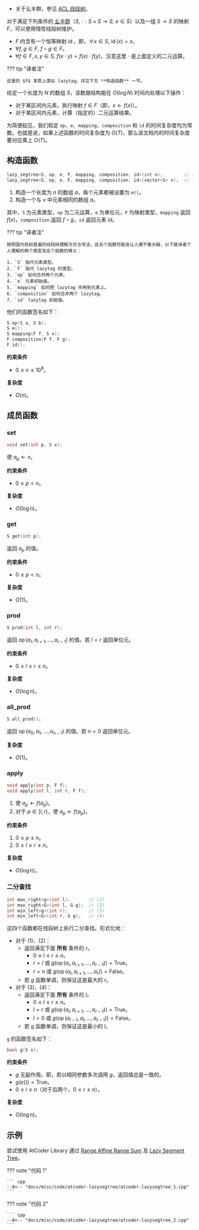 -   关于幺半群，参见 [ACL 线段树](./segtree.md)。

对于满足下列条件的 [幺半群](https://zh.wikipedia.org/wiki/%E5%B9%BA%E5%8D%8A%E7%BE%A4)（$S,\ \cdot : S\times S\to S,\ e\in S$）以及一组 $S\to S$ 的映射 $F$，可以使用惰性线段树维护。

-   $F$ 内含有一个恒等映射 $\operatorname{id}$，即，$\forall x\in S,\ \operatorname{id}(x)=x$。
-   $\forall f,g\in F,\ f\circ g\in F$。
-   $\forall f\in F,x,y\in S,\ f(x\cdot y)=f(x)\cdot f(y)$，注意这里 $\cdot$ 是上面定义的二元运算。

??? tip "译者注"
    

    这里的 $f$ 本质上类似 lazytag。详见下方 **构造函数** 一节。

给定一个长度为 $N$ 的数组 $S$，该数据结构能在 $O(\log N)$ 时间内处理以下操作：

-   对于某区间内元素，执行映射 $f\in F$（即，$x\gets f(x)$）。
-   对于某区间内元素，计算（指定的）二元运算结果。

为简便起见，我们假定 `op`、`e`、`mapping`、`composition` 和 `id` 的时间复杂度均为常数。也就是说，如果上述函数的时间复杂度为 $O(T)$，那么该文档内的时间复杂度要对应乘上 $O(T)$。

## 构造函数

```cpp
lazy_segtree<S, op, e, F, mapping, composition, id>(int n);        // (1)
lazy_segtree<S, op, e, F, mapping, composition, id>(vector<S> v);  // (2)
```

1.  构造一个长度为 $n$ 的数组 $a$，每个元素都被设置为 `e()`。
2.  构造一个与 $v$ 中元素相同的数组 $a$。

其中，`S` 为元素类型，`op` 为二元运算，`e` 为单位元，`F` 为映射类型，`mapping` 返回 $f(x)$，`composition` 返回 $f\circ g$，`id` 返回元素 $\textit{id}$。

??? tip "译者注"
    

    按照国内目前普遍的线段树理解方式与写法，这五个函数可能会让人摸不着头脑，以下是译者个人理解的两个类型及五个函数的释义：

    1. `S` 指代元素类型。
    2. `F` 指代 lazytag 的类型。
    3. `op` 如何合并两个元素。
    4. `e` 元素初始值。
    5. `mapping` 如何把 lazytag 作用到元素上。
    6. `composition` 如何合并两个 lazytag。
    7. `id` lazytag 初始值。

他们的函数签名如下：

```cpp
S op(S a, S b);
S e();
S mapping(F f, S x);
F composition(F f, F g);
F id();
```

**约束条件**

-   $0\le n\le 10^8$。

**复杂度**

-   $O(n)$。

## 成员函数

### set

```cpp
void set(int p, S x);
```

使 $a_p\gets x$。

**约束条件**

-   $0\le p < n$。

**复杂度**

-   $O(\log n)$。

### get

```cpp
S get(int p);
```

返回 $a_p$ 的值。

**约束条件**

-   $0\le p < n$。

**复杂度**

-   $O(1)$。

### prod

```cpp
S prod(int l, int r);
```

返回 $\operatorname{op}(a_l, a_{l+1}, \dots, a_{r-1})$ 的值。若 $l=r$ 返回单位元。

**约束条件**

-   $0\le l\le r\le n$。

**复杂度**

-   $O(\log n)$。

### all\_prod

```cpp
S all_prod();
```

返回 $\operatorname{op}(a_0, a_1, \dots, a_{n-1})$ 的值。若 $n=0$ 返回单位元。

**复杂度**

-   $O(1)$。

### apply

```cpp
void apply(int p, F f);
void apply(int l, int r, F f);
```

1.  使 $a_p\gets f(a_p)$。
2.  对于 $p\in [l, r)$，使 $a_p\gets f(a_p)$。

**约束条件**

1.  $0\le p\le n$。
2.  $0\le l\le r\le n$。

**复杂度**

-   $O(\log n)$。

### 二分查找

```cpp
int max_right<g>(int l);       // (1)
int max_right<G>(int l, G g);  // (2)
int min_left<g>(int r);        // (3)
int min_left<G>(int r, G g);   // (4)
```

这四个函数都在线段树上执行二分查找。形式化地：

-   对于 (1)、(2)：
    -   返回满足下面 **所有** 条件的 $r$。
        -   $0\le l\le r\le n$。
        -   $r=l$ 或 $g(\operatorname{op}(a_l, a_{l+1}, \dots, a_{r-1})) = \mathrm{True}$。
        -   $r=n$ 或 $g(\operatorname{op}(a_l, a_{l+1}, \dots, a_{r})) = \mathrm{False}$。
    -   若 $g$ 函数单调，则保证这是最大的 $r$。
-   对于 (3)、(4)：
    -   返回满足下面 **所有** 条件的 $l$。
        -   $0\le l\le r\le n$。
        -   $l=r$ 或 $g(\operatorname{op}(a_l, a_{l+1}, \dots, a_{r-1})) = \mathrm{True}$。
        -   $l=0$ 或 $g(\operatorname{op}(a_{l-1}, a_l, \dots, a_{r-1})) = \mathrm{False}$。
    -   若 $g$ 函数单调，则保证这是最小的 $l$。

`g` 的函数签名如下：

```cpp
bool g(S x);
```

**约束条件**

-   $g$ 无副作用。即，若以相同参数多次调用 $g$，返回值总是一致的。
-   $g(e()) = \mathrm{True}$。
-   $0\le l\le n$（对于后两个，$0\le r\le n$）。

**复杂度**

-   $O(\log n)$。

## 示例

尝试使用 AtCoder Library 通过 [Range Affine Range Sum](https://atcoder.jp/contests/practice2/tasks/practice2_k) 及 [Lazy Segment Tree](https://atcoder.jp/contests/practice2/tasks/practice2_l)。

??? note "代码 1"
    

    ``` cpp
    --8<-- "docs/misc/code/atcoder-lazysegtree/atcoder-lazysegtree_1.cpp"
    ```

??? note "代码 2"
    

    ``` cpp
    --8<-- "docs/misc/code/atcoder-lazysegtree/atcoder-lazysegtree_2.cpp"
    ```

